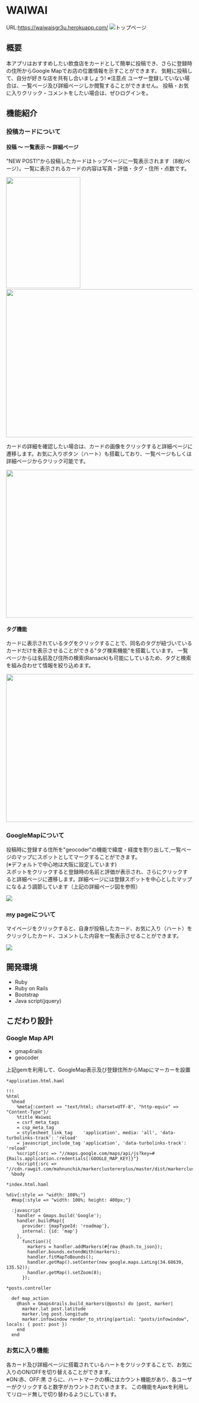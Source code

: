  # WAIWAI
 
 URL:https://waiwaisgr3u.herokuapp.com/
 ![トップページ](https://github.com/T-SGR3u/waiwai/blob/master/%E3%82%B9%E3%82%AF%E3%83%AA%E3%83%BC%E3%83%B3%E3%82%B7%E3%83%A7%E3%83%83%E3%83%88%202020-07-15%201.13.08.png)
 
## 概要
本アプリはおすすめしたい飲食店をカードとして簡単に投稿でき、さらに登録時の住所からGoogle Mapでお店の位置情報を示すことができます。
気軽に投稿して、自分が好きな店を共有し合いましょう!
※注意点
ユーザー登録していない場合は、一覧ページ及び詳細ページしか閲覧することができません。
投稿・お気に入りクリック・コメントをしたい場合は、ぜひログインを。

## 機能紹介
### 投稿カードについて
#### 投稿 〜 一覧表示 〜 詳細ページ
"NEW POST!"から投稿したカードはトップページに一覧表示されます（8枚/ページ）。一覧に表示されるカードの内容は写真・評価・タグ・住所・点数です。

<img src="https://github.com/T-SGR3u/waiwai/blob/master/card.png" width="200" height="300">&nbsp;&nbsp;&nbsp;&nbsp;&nbsp;&nbsp;&nbsp;&nbsp; <img src="https://github.com/T-SGR3u/waiwai/blob/master/index_all.png" width="700" height="400"> 

カードの詳細を確認したい場合は、カードの画像をクリックすると詳細ページに遷移します。お気に入りボタン（ハート）も搭載しており、一覧ページもしくは詳細ページからクリック可能です。

<img src="https://github.com/T-SGR3u/waiwai/blob/master/show.png" width="700" height="400"> 

#### タグ機能
カードに表示されているタグをクリックすることで、同名のタグが紐づいているカードだけを表示させることができる"タグ検索機能"を搭載しています。
一覧ページからは名前及び住所の検索(Ransack)も可能にしているため、タグと検索を組み合わせて情報を絞り込めます。


<img src="https://github.com/T-SGR3u/waiwai/blob/master/tag_search.png" width="600" height="400"> 

### GoogleMapについて
投稿時に登録する住所を"geocoder"の機能で緯度・経度を割り出して,一覧ページのマップにスポットとしてマークすることができます。</br>
(※デフォルトで中心地は大阪に設定しています)</br>
スポットをクリックすると登録時の名前と評価が表示され、さらにクリックすると詳細ページに遷移します。詳細ページには登録スポットを中心としたマップになるよう調節しています（上記の詳細ページ図を参照）

<img src="https://github.com/T-SGR3u/waiwai/blob/master/map.png">

### my pageについて
マイページをクリックすると、自身が投稿したカード、お気に入り（ハート）をクリックしたカード、コメントした内容を一覧表示させることができます。

<img src="https://github.com/T-SGR3u/waiwai/blob/master/my_page.png">

## 開発環境
- Ruby
- Ruby on Rails
- Bootstrap
- Java script(jquery)

## こだわり設計
### Google Map API
- gmap4rails
- geocoder</br>

上記gemを利用して、GoogleMap表示及び登録住所からMapにマーカーを設置

```
*application.html.haml

!!!
%html
  %head
    %meta{:content => "text/html; charset=UTF-8", "http-equiv" => "Content-Type"}/
    %title Waiwai
    = csrf_meta_tags
    = csp_meta_tag
    = stylesheet_link_tag    'application', media: 'all', 'data-turbolinks-track': 'reload'
    = javascript_include_tag 'application', 'data-turbolinks-track': 'reload'
    %script{:src => "//maps.google.com/maps/api/js?key=#{Rails.application.credentials[:GOOGLE_MAP_KEY]}"}
    %script{:src => "//cdn.rawgit.com/mahnunchik/markerclustererplus/master/dist/markerclusterer.min.js"}
  %body

```

```
*index.html.haml

%div{:style => "width: 100%;"}
  #map{:style => "width: 100%; height: 400px;"}

  :javascript
    handler = Gmaps.build('Google');
    handler.buildMap({ 
      provider: {mapTypeId: 'roadmap'},
      internal: {id: 'map'}
    }, 
      function(){
        markers = handler.addMarkers(#{raw @hash.to_json});
        handler.bounds.extendWith(markers);
        handler.fitMapToBounds();
        handler.getMap().setCenter(new google.maps.LatLng(34.68639, 135.52));
        handler.getMap().setZoom(8);
      });
```
```
*posts.controller

  def map_action
    @hash = Gmaps4rails.build_markers(@posts) do |post, marker|
      marker.lat post.latitude
      marker.lng post.longitude
      marker.infowindow render_to_string(partial: "posts/infowindow", locals: { post: post })
    end
  end
```

### お気に入り機能
各カード及び詳細ページに搭載されているハートをクリックすることで、お気に入りのON/OFFを切り替えることができます。</br>
※ON:赤、OFF:黒
さらに、ハートマークの横にはカウント機能があり、各ユーザーがクリックすると数字がカウントされていきます。
この機能をAjaxを利用してリロード無しで切り替わるようにしています。
